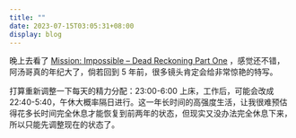 ```yaml
---
title: ""
date: 2023-07-15T03:05:31+08:00
display: blog
---
```

<!-- status: sow, grow, mature (completion: sow < grow < mature ) -->

晚上去看了 [Mission: Impossible – Dead Reckoning Part One](https://en.wikipedia.org/wiki/Mission:_Impossible_%E2%80%93_Dead_Reckoning_Part_One) ，感觉还不错，阿汤哥真的年纪大了，倘若回到 5 年前，很多镜头肯定会给非常惊艳的特写。

打算重新调整一下每天的精力分配：23:00-6:00 上床，工作后，可能会改成 22:40-5:40，午休大概率隔日进行。这一年长时间的高强度生活，让我很难预估得花多长时间完全休息才能恢复到前两年的状态，但现实又没办法完全休息下来，所以只能先调整现在的状态了。
